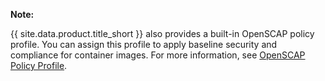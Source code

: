 **Note:**

{{ site.data.product.title_short }} also provides a built-in OpenSCAP policy profile. You can assign this profile to apply baseline security and compliance for container images. For more information, see [OpenSCAP Policy Profile](../integration_with_openshift_container_platform/#openscap-policy-profile).


